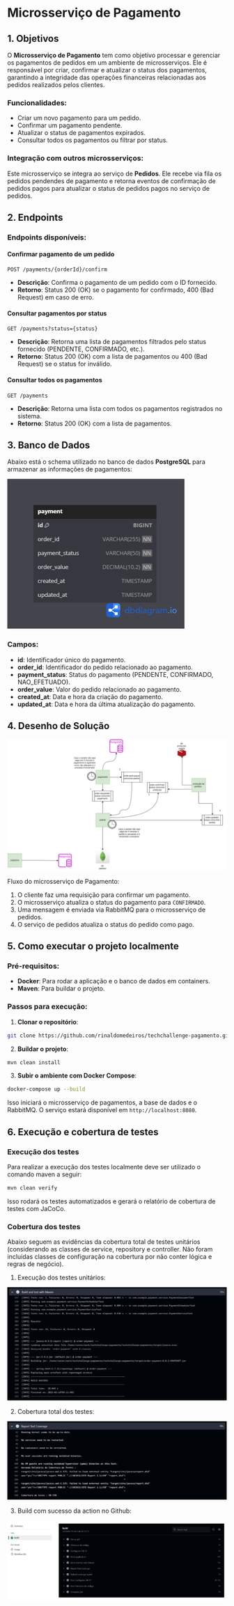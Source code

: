 # Microsserviço de Pagamento

## 1. Objetivos

O **Microsserviço de Pagamento** tem como objetivo processar e gerenciar os pagamentos de pedidos em um ambiente de microsserviços. Ele é responsável por criar, confirmar e atualizar o status dos pagamentos, garantindo a integridade das operações financeiras relacionadas aos pedidos realizados pelos clientes.

### Funcionalidades:

- Criar um novo pagamento para um pedido.
- Confirmar um pagamento pendente.
- Atualizar o status de pagamentos expirados.
- Consultar todos os pagamentos ou filtrar por status.

### Integração com outros microsserviços:

Este microsserviço se integra ao serviço de **Pedidos**. Ele recebe via fila os pedidos pendendes de pagamento e retorna eventos de confirmação de pedidos pagos para atualizar o status de pedidos pagos no serviço de pedidos.

## 2. Endpoints

### Endpoints disponíveis:

#### Confirmar pagamento de um pedido
```http
POST /payments/{orderId}/confirm
```
- **Descrição**: Confirma o pagamento de um pedido com o ID fornecido.
- **Retorno**: Status 200 (OK) se o pagamento for confirmado, 400 (Bad Request) em caso de erro.

#### Consultar pagamentos por status
```http
GET /payments?status={status}
```
- **Descrição**: Retorna uma lista de pagamentos filtrados pelo status fornecido (PENDENTE, CONFIRMADO, etc.).
- **Retorno**: Status 200 (OK) com a lista de pagamentos ou 400 (Bad Request) se o status for inválido.

#### Consultar todos os pagamentos
```http
GET /payments
```
- **Descrição**: Retorna uma lista com todos os pagamentos registrados no sistema.
- **Retorno**: Status 200 (OK) com a lista de pagamentos.

## 3. Banco de Dados

Abaixo está o schema utilizado no banco de dados **PostgreSQL** para armazenar as informações de pagamentos:

![Desenho Banco de dados](./assets/schema_db.png)

### Campos:
- **id**: Identificador único do pagamento.
- **order_id**: Identificador do pedido relacionado ao pagamento.
- **payment_status**: Status do pagamento (PENDENTE, CONFIRMADO, NAO_EFETUADO).
- **order_value**: Valor do pedido relacionado ao pagamento.
- **created_at**: Data e hora da criação do pagamento.
- **updated_at**: Data e hora da última atualização do pagamento.

## 4. Desenho de Solução

![Desenho solução](./assets/desenho_solucao.png)

Fluxo do microsserviço de Pagamento:
1. O cliente faz uma requisição para confirmar um pagamento.
2. O microsserviço atualiza o status do pagamento para `CONFIRMADO`.
3. Uma mensagem é enviada via RabbitMQ para o microsserviço de pedidos.
4. O serviço de pedidos atualiza o status do pedido como pago.

## 5. Como executar o projeto localmente

### Pré-requisitos:
- **Docker**: Para rodar a aplicação e o banco de dados em containers.
- **Maven**: Para buildar o projeto.

### Passos para execução:

1. **Clonar o repositório**:
```bash
git clone https://github.com/rinaldomedeiros/techchallenge-pagamento.git
```

2. **Buildar o projeto**:
```bash
mvn clean install
```

3. **Subir o ambiente com Docker Compose**:
```bash
docker-compose up --build
```

Isso iniciará o microsserviço de pagamentos, a base de dados e o RabbitMQ. O serviço estará disponível em `http://localhost:8080`.


## 6. Execução e cobertura de testes

### Execução dos testes

Para realizar a execução dos testes localmente deve ser utilizado o comando maven a seguir:
```bash
mvn clean verify
```
Isso rodará os testes automatizados e gerará o relatório de cobertura de testes com JaCoCo.

### Cobertura dos testes

Abaixo seguem as evidências da cobertura total de testes unitários (considerando as classes de service, repository e controller. Não foram incluídas classes de configuração na cobertura por não conter lógica e regras de negócio).

1. Execução dos testes unitários:

![Execução dos testes](./assets/testes_pagamento01.jpg)

2. Cobertura total dos testes: 

![Cobertura total](./assets/testes_pagamento02.jpg)

3. Build com sucesso da action no Github: 

![Build finalizado](./assets/testes_pagamento03.jpg)


